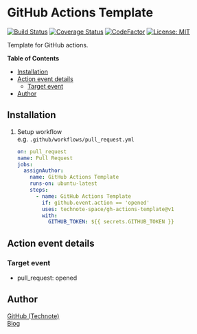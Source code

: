 # GitHub Actions Template

[![Build Status](https://github.com/technote-space/gh-actions-template/workflows/Build/badge.svg)](https://github.com/technote-space/gh-actions-template/actions)
[![Coverage Status](https://coveralls.io/repos/github/technote-space/gh-actions-template/badge.svg?branch=master)](https://coveralls.io/github/technote-space/gh-actions-template?branch=master)
[![CodeFactor](https://www.codefactor.io/repository/github/technote-space/gh-actions-template/badge)](https://www.codefactor.io/repository/github/technote-space/gh-actions-template)
[![License: MIT](https://img.shields.io/badge/License-MIT-blue.svg)](https://github.com/technote-space/gh-actions-template/blob/master/LICENSE)

Template for GitHub actions.

<!-- START doctoc generated TOC please keep comment here to allow auto update -->
<!-- DON'T EDIT THIS SECTION, INSTEAD RE-RUN doctoc TO UPDATE -->
**Table of Contents**

- [Installation](#installation)
- [Action event details](#action-event-details)
  - [Target event](#target-event)
- [Author](#author)

<!-- END doctoc generated TOC please keep comment here to allow auto update -->

## Installation
1. Setup workflow  
   e.g. `.github/workflows/pull_request.yml`
   ```yaml
   on: pull_request
   name: Pull Request
   jobs:
     assignAuthor:
       name: GitHub Actions Template
       runs-on: ubuntu-latest
       steps:
         - name: GitHub Actions Template
           if: github.event.action == 'opened'
           uses: technote-space/gh-actions-template@v1
           with:
             GITHUB_TOKEN: ${{ secrets.GITHUB_TOKEN }}
   ```

## Action event details
### Target event
- pull_request: opened

## Author
[GitHub (Technote)](https://github.com/technote-space)  
[Blog](https://technote.space)
